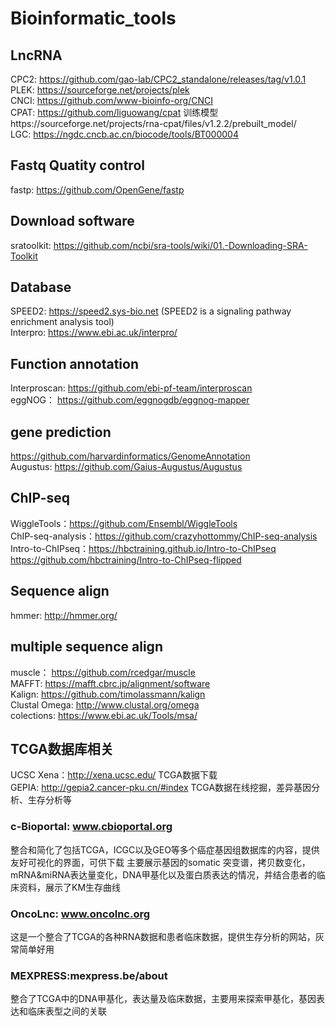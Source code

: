 # Bioinformatic_tools
## LncRNA
CPC2: https://github.com/gao-lab/CPC2_standalone/releases/tag/v1.0.1<br>
PLEK: https://sourceforge.net/projects/plek<br>
CNCI: https://github.com/www-bioinfo-org/CNCI<br>
CPAT: https://github.com/liguowang/cpat   训练模型https://sourceforge.net/projects/rna-cpat/files/v1.2.2/prebuilt_model/<br>
LGC:  https://ngdc.cncb.ac.cn/biocode/tools/BT000004<br>

## Fastq Quatity control
fastp: https://github.com/OpenGene/fastp<br>

## Download software
sratoolkit: https://github.com/ncbi/sra-tools/wiki/01.-Downloading-SRA-Toolkit<br>

## Database
SPEED2: https://speed2.sys-bio.net  (SPEED2 is a signaling pathway enrichment analysis tool)<br>
Interpro: https://www.ebi.ac.uk/interpro/<br>

## Function annotation
Interproscan: https://github.com/ebi-pf-team/interproscan<br>
eggNOG： https://github.com/eggnogdb/eggnog-mapper<br>

## gene prediction
https://github.com/harvardinformatics/GenomeAnnotation<br>
Augustus: https://github.com/Gaius-Augustus/Augustus<br>

## ChIP-seq
WiggleTools：https://github.com/Ensembl/WiggleTools<br>
ChIP-seq-analysis：https://github.com/crazyhottommy/ChIP-seq-analysis<br>
Intro-to-ChIPseq：https://hbctraining.github.io/Intro-to-ChIPseq  https://github.com/hbctraining/Intro-to-ChIPseq-flipped<br>

## Sequence align
hmmer: http://hmmer.org/<br>

## multiple sequence align
muscle： https://github.com/rcedgar/muscle<br>
MAFFT: https://mafft.cbrc.jp/alignment/software<br>
Kalign: https://github.com/timolassmann/kalign<br>
Clustal Omega: http://www.clustal.org/omega<br>
colections: https://www.ebi.ac.uk/Tools/msa/<br>

## TCGA数据库相关
UCSC Xena：http://xena.ucsc.edu/ TCGA数据下载<br>
GEPIA: http://gepia2.cancer-pku.cn/#index TCGA数据在线挖掘，差异基因分析、生存分析等<br>
### c-Bioportal: www.cbioportal.org<br>
整合和简化了包括TCGA，ICGC以及GEO等多个癌症基因组数据库的内容，提供友好可视化的界面，可供下载
主要展示基因的somatic 突变谱，拷贝数变化，mRNA&miRNA表达量变化，DNA甲基化以及蛋白质表达的情况，并结合患者的临床资料，展示了KM生存曲线<br>
### OncoLnc: www.oncolnc.org<br>
这是一个整合了TCGA的各种RNA数据和患者临床数据，提供生存分析的网站，灰常简单好用<br>
### MEXPRESS:mexpress.be/about<br>
整合了TCGA中的DNA甲基化，表达量及临床数据，主要用来探索甲基化，基因表达和临床表型之间的关联<br>
